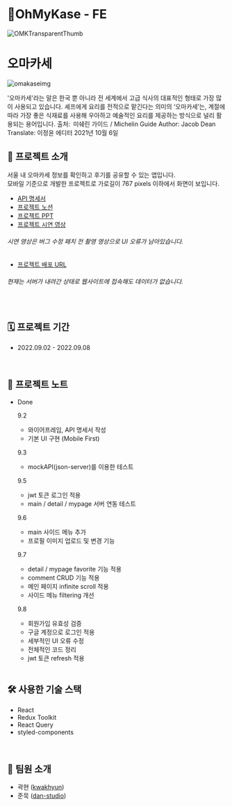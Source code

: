 # 🍣OhMyKase - FE

![OMKTransparentThumb](https://user-images.githubusercontent.com/78805018/189072229-0b8e4d49-27b5-4ccd-a977-dd963d7da789.png)

# 오마카세
![omakaseimg](https://user-images.githubusercontent.com/78805018/188814729-1667f13c-94a1-42f5-b51f-803a12f467ca.jpeg)

'오마카세'라는 말은 한국 뿐 아니라 전 세계에서 고급 식사의 대표적인 형태로 가장 많이 사용되고 있습니다. 셰프에게 요리를 전적으로 맡긴다는 의미의 ‘오마카세’는, 계절에 따라 가장 좋은 식재료를 사용해 우아하고 예술적인 요리를 제공하는 방식으로 널리 활용되는 용어입니다.
출처: 미쉐린 가이드 / Michelin Guide
Author: Jacob Dean
Translate: 이정윤 에디터
2021년 10월 6일

## 📢 프로젝트 소개
서울 내 오마카세 정보를 확인하고 후기를 공유할 수 있는 앱입니다.<br>
모바일 기준으로 개발한 프로젝트로 가로길이 767 pixels 이하에서 화면이 보입니다.
- [API 명세서](https://www.notion.so/292f7430abf84789881c9fcdbb37bdfa?v=e177777b59454944b89398cdd19ed872)
- [프로젝트 노션](https://www.notion.so/OhMyKase-aa3d5e62eefc4afeb3e3423a093dabb2)
- [프로젝트 PPT](https://www.miricanvas.com/v/1oruo5)
- [프로젝트 시연 영상](https://youtu.be/GS2FOlhXKBY)
###### 시연 영상은 버그 수정 패치 전 촬영 영상으로 UI 오류가 남아있습니다.
- [프로젝트 배포 URL](http://oh-my-kase.s3-website.ap-northeast-2.amazonaws.com)
###### 현재는 서버가 내려간 상태로 웹사이트에 접속해도 데이터가 없습니다.
<br>

## 🗓 프로젝트 기간
- 2022.09.02 - 2022.09.08
<br>

## 📝 프로젝트 노트
- Done
  
  9.2
    - 와이어프레임, API 명세서 작성
    - 기본 UI 구현 (Mobile First)
    
  9.3
    - mockAPI(json-server)를 이용한 테스트

  9.5
    - jwt 토큰 로그인 적용
    - main / detail / mypage 서버 연동 테스트
    
  9.6
    - main 사이드 메뉴 추가
    - 프로필 이미지 업로드 및 변경 기능
  
  9.7
    - detail / mypage favorite 기능 적용
    - comment CRUD 기능 적용
    - 메인 페이지 infinite scroll 적용
    - 사이드 메뉴 filtering 개선

  9.8
    - 회원가입 유효성 검증
    - 구글 계정으로 로그인 적용
    - 세부적인 UI 오류 수정
    - 전체적인 코드 정리
    - jwt 토큰 refresh 적용
    <br>
       
## 🛠 사용한 기술 스택
- React
- Redux Toolkit
- React Query
- styled-components
<br>

## 👥 팀원 소개
- 곽현 ([kwakhyun](https://github.com/kwakhyun))
- 준묵 ([dan-studio](https://github.com/dan-studio))
<br>
